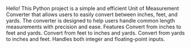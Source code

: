 Hello!
This Python project is a simple and efficient Unit of Measurement Converter that allows users to easily convert between inches, feet, and yards. The converter is designed to help users handle common length measurements with precision and ease.
Features
Convert from inches to feet and yards.
Convert from feet to inches and yards.
Convert from yards to inches and feet.
Handles both integer and floating-point inputs.
